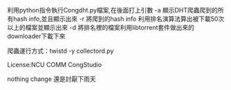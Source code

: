 利用python指令執行Congdht.py檔案,在後面打上引數
-a  顯示DHT爬蟲爬到的所有hash info,並且顯示出來
-r  將爬到的hash info 利用排名演算法算出被下載50次以上的檔案並顯示出來
-d  將排名裡的檔案利用libtorrent套件做出來的downloader下載下來

爬蟲運行方式：twistd -y collectord.py

License:NCU COMM CongStudio

nothing change 還是討厭下雨天
